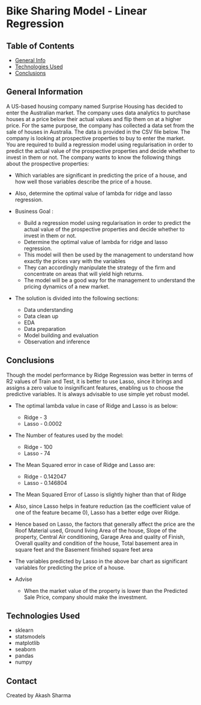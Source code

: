 # Bike Sharing Model - Linear Regression

## Table of Contents
* [General Info](#general-information)
* [Technologies Used](#technologies-used)
* [Conclusions](#conclusions)

## General Information

A US-based housing company named Surprise Housing has decided to enter the Australian market. The company uses data analytics to purchase houses at a price below their actual values and flip them on at a higher price. For the same purpose, the company has collected a data set from the sale of houses in Australia. The data is provided in the CSV file below. The company is looking at prospective properties to buy to enter the market. You are required to build a regression model using regularisation in order to predict the actual value of the prospective properties and decide whether to invest in them or not. The company wants to know the following things about the prospective properties:

- Which variables are significant in predicting the price of a house, and how well those variables describe the price of a house.
- Also, determine the optimal value of lambda for ridge and lasso regression.

- Business Goal :
	- Build a regression model using regularisation in order to predict the actual value of the prospective properties and decide whether to invest in them or not.
	- Determine the optimal value of lambda for ridge and lasso regression.
	- This model will then be used by the management to understand how exactly the prices vary with the variables
	- They can accordingly manipulate the strategy of the firm and concentrate on areas that will yield high returns.
	- The model will be a good way for the management to understand the pricing dynamics of a new market.

- The solution is divided into the following sections:

	- Data understanding
	- Data clean up
	- EDA
	- Data preparation
	- Model building and evaluation
	- Observation and inference

## Conclusions
Though the model performance by Ridge Regression was better in terms of R2 values of Train and Test,
it is better to use Lasso, since it brings and assigns a zero value to insignificant features, enabling us to choose
the predictive variables.
It is always advisable to use simple yet robust model.

- The optimal lambda value in case of Ridge and Lasso is as below:

	- Ridge - 3
	- Lasso - 0.0002
- The Number of features used by the model:

	- Ridge - 100
	- Lasso - 74
- The Mean Squared error in case of Ridge and Lasso are:

	- Ridge - 0.142047
	- Lasso - 0.146804
- The Mean Squared Error of Lasso is slightly higher than that of Ridge
- Also, since Lasso helps in feature reduction (as the coefficient value of one of the feature became 0), Lasso has a better edge over Ridge.

- Hence based on Lasso, the factors that generally affect the price are the Roof Material used, Ground living Area of the house, Slope of the property, Central Air conditioning, Garage Area and quality of Finish, Overall quality and condition of the house, Total basement area in square feet and the Basement finished square feet area

- The variables predicted by Lasso in the above bar chart as significant variables for predicting the price of a house. 

- Advise
	- When the market value of the property is lower than the Predicted Sale Price, company should make the investment.


## Technologies Used
- sklearn
- statsmodels
- matplotlib
- seaborn
- pandas
- numpy

## Contact
Created by Akash Sharma